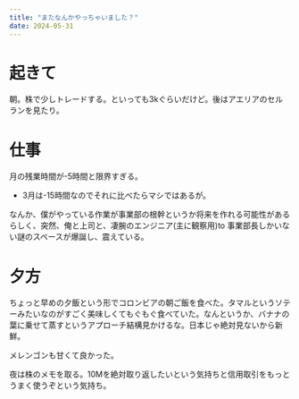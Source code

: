 ```yaml
---
title: "またなんかやっちゃいました？"
date: 2024-05-31
---
```


# 起きて
朝。株で少しトレードする。といっても3kぐらいだけど。後はアエリアのセルランを見たり。

# 仕事
月の残業時間が-5時間と限界すぎる。
- 3月は-15時間なのでそれに比べたらマシではあるが。


なんか、僕がやっている作業が事業部の根幹というか将来を作れる可能性があるらしく、突然、俺と上司と、凄腕のエンジニア(主に観察用)to
事業部長しかいない謎のスペースが爆誕し、震えている。

# 夕方
ちょっと早めの夕飯という形でコロンビアの朝ご飯を食べた。タマルというソテーみたいなのがすごく美味しくてもぐもぐ食べていた。なんというか、バナナの葉に乗せて蒸すというアプローチ結構見かけるな。日本じゃ絶対見ないから新鮮。

メレンゴンも甘くて良かった。

夜は株のメモを取る。10Mを絶対取り返したいという気持ちと信用取引をもっとうまく使うぞという気持ち。